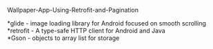 Wallpaper-App-Using-Retrofit-and-Pagination

*glide - image loading library for Android focused on smooth scrolling\
*retrofit - A type-safe HTTP client for Android and Java\
*Gson - objects to array list for storage 
